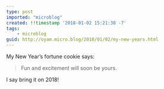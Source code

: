```yaml
---
type: post
imported: "microblog"
created: !!timestamp '2018-01-02 15:21:38 -7'
tags:
    - microblog
guid: http://oyam.micro.blog/2018/01/02/my-new-years.html
---
```

My New Year’s fortune cookie says:

> Fun and excitement will soon be yours.

I say bring it on 2018!
